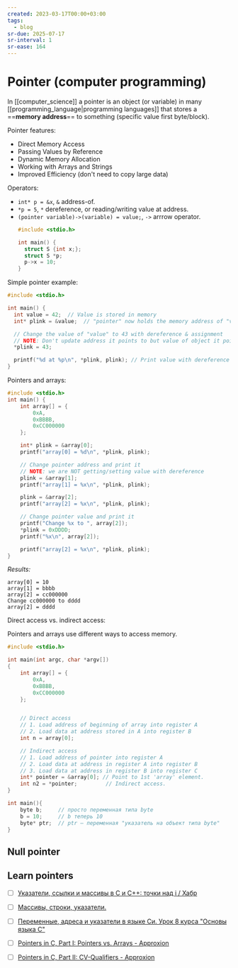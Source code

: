 ```yaml
---
created: 2023-03-17T00:00+03:00
tags:
  - blog
sr-due: 2025-07-17
sr-interval: 1
sr-ease: 164
---
```


# Pointer (computer programming)

In [[computer_science]] a pointer is an object (or variable) in many
[[programming_language|programming languages]] that stores a ==**memory
address**== to something (specific value first byte/block).

Pointer features:

- Direct Memory Access
- Passing Values by Reference
- Dynamic Memory Allocation
- Working with Arrays and Strings
- Improved Efficiency (don't need to copy large data)

Operators:

- `int* p = &x`, `&` address-of.
- `*p = 5`, `*` dereference, or reading/writing value at address.
- `(pointer variable)->(variable) = value;`, `->` arrrow operator.
  ```c
  #include <stdio.h>

  int main() {
    struct S {int x;};
    struct S *p;
    p->x = 10;
  }
  ```

Simple pointer example:

```c
#include <stdio.h>

int main() {
  int value = 42;  // Value is stored in memory
  int* plink = &value;  // "pointer" now holds the memory address of "value"

  // Change the value of "value" to 43 with dereference & assignment
  // NOTE: Don't update address it points to but value of object it points to.
  *plink = 43;

  printf("%d at %p\n", *plink, plink); // Print value with dereference & address
}
```

Pointers and arrays:

```c
#include <stdio.h>
int main() {
    int array[] = {
        0xA,
        0xBBBB,
        0xCC000000
    };

    int* plink = &array[0];
    printf("array[0] = %d\n", *plink, plink);

    // Change pointer address and print it
    // NOTE: we are NOT getting/setting value with dereference
    plink = &array[1];
    printf("array[1] = %x\n", *plink, plink);

    plink = &array[2];
    printf("array[2] = %x\n", *plink, plink);

    // Change pointer value and print it
    printf("Change %x to ", array[2]);
    *plink = 0xDDDD;
    printf("%x\n", array[2]);

    printf("array[2] = %x\n", *plink, plink);
}
```

_Results:_

```
array[0] = 10
array[1] = bbbb
array[2] = cc000000
Change cc000000 to dddd
array[2] = dddd
```

Direct access vs. indirect access:

Pointers and arrays use different ways to access memory.

```c
#include <stdio.h>

int main(int argc, char *argv[])
{
    int array[] = {
        0xA,
        0xBBBB,
        0xCC000000
    };


    // Direct access
    // 1. Load address of beginning of array into register A
    // 2. Load data at address stored in A into register B
    int n = array[0];

    // Indirect access
    // 1. Load address of pointer into register A
    // 2. Load data at address in register A into register B
    // 3. Load data at address in register B into register C
    int* pointer = &array[0]; // Point to 1st 'array' element.
    int n2 = *pointer;         // Indirect access.
}
```

```c
int main(){
    byte b;     // просто переменная типа byte
    b = 10;     // b теперь 10
    byte* ptr;  // ptr – переменная "указатель на объект типа byte"
}
```

## Null pointer

## Learn pointers

- [ ] [Указатели, ссылки и массивы в C и C++: точки над i / Хабр](https://habr.com/ru/articles/251091/)
- [ ] [Массивы, строки, указатели.](https://www.opennet.ru/docs/RUS/bogatyrev/gl_2.html)
- [ ] [Переменные, адреса и указатели в языке Си. Урок 8 курса "Основы языка C"](https://younglinux.info/c/pointers)

- [ ] [Pointers in C, Part I: Pointers vs. Arrays - Approxion](https://www.approxion.com/pointers-in-c-part-i-pointers-vs-arrays/)
- [ ] [Pointers in C, Part II: CV-Qualifiers - Approxion](https://www.approxion.com/pointers-in-c-part-ii-cv-qualifiers/)
